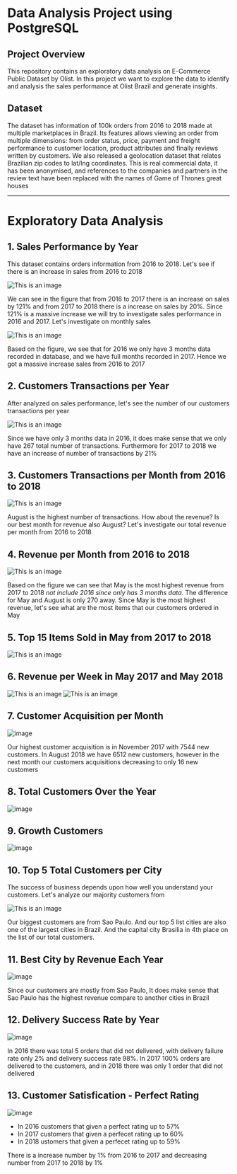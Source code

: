 # Data Analysis Project using PostgreSQL

## Project Overview
This repository contains an exploratory data analysis on E-Commerce Public Dataset by Olist. In this project we want to explore the data to identify and analysis the sales performance at Olist Brazil and generate insights.

## Dataset
The dataset has information of 100k orders from 2016 to 2018 made at multiple marketplaces in Brazil. Its features allows viewing an order from multiple dimensions: from order status, price, payment and freight performance to customer location, product attributes and finally reviews written by customers. We also released a geolocation dataset that relates Brazilian zip codes to lat/lng coordinates. This is real commercial data, it has been anonymised, and references to the companies and partners in the review text have been replaced with the names of Game of Thrones great houses

------------------------------------------------------------------------------------------------------------------------------------------------------------------------
# Exploratory Data Analysis
## 1. Sales Performance by Year
This dataset contains orders information from 2016 to 2018. Let's see if there is an increase in sales from 2016 to 2018

![This is an image](https://raw.githubusercontent.com/firdanrastama/Data-Analysis-Project--SQL/main/sales_per_year.png)

We can see in the figure that from 2016 to 2017 there is an increase on sales by 121% and from 2017 to 2018 there is a increase on sales by 20%. Since 121% is a massive increase we will try to investigate sales performance in 2016 and 2017. Let's investigate on monthly sales

![This is an image](https://github.com/firdanrastama/Data-Analysis-Project--SQL/blob/main/images/monthly_sales_2016_2017.png)

Based on the figure, we see that for 2016 we only have 3 months data recorded in database, and we have full months recorded in 2017. Hence we got a massive increase sales from 2016 to 2017

## 2. Customers Transactions per Year
After analyzed on sales performance, let's see the number of our customers transactions per year

![This is an image](https://github.com/firdanrastama/Data-Analysis-Project--SQL/blob/main/images/transactions_per_year.png)

Since we have only 3 months data in 2016, it does make sense that we only have 267 total number of transactions. Furthermore for 2017 to 2018 we have an increase of number of transactions by 21%

## 3. Customers Transactions per Month from 2016 to 2018

![This is an image](https://github.com/firdanrastama/Data-Analysis-Project--SQL/blob/main/images/transactions_per_month.png)

August is the highest number of transactions. How about the revenue? Is our best month for revenue also August? Let's investigate our total revenue per month from 2016 to 2018

## 4. Revenue per Month from 2016 to 2018

![This is an image](https://github.com/firdanrastama/Data-Analysis-Project--SQL/blob/main/images/revenue.png)

Based on the figure we can see that May is the most highest revenue from 2017 to 2018 *not include 2016 since only has 3 months data*. The difference for May and August is only 270 away. Since May is the most highest revenue, let's see what are the most items that our customers ordered in May

## 5. Top 15 Items Sold in May from 2017 to 2018

![This is an image](https://github.com/firdanrastama/Data-Analysis-Project--SQL/blob/main/images/may_items_orders.png)

## 6. Revenue per Week in May 2017 and May 2018

![This is an image](https://github.com/firdanrastama/Data-Analysis-Project--SQL/blob/main/images/revenue_per_week_may_2017.png)    ![This is an image](https://github.com/firdanrastama/Data-Analysis-Project--SQL/blob/main/images/revenue_per_week_may_2018.png) 

## 7. Customer Acquisition per Month

![image](https://github.com/firdanrastama/Data-Analysis-Project--SQL/blob/main/images/customer_acquisition.png)

Our highest customer acquisition is in November 2017 with 7544 new customers. In August 2018 we have 6512 new customers, however in the next month our customers acquisitions decreasing to only 16 new customers

## 8. Total Customers Over the Year
![image](https://user-images.githubusercontent.com/80149518/174141649-232be810-d15b-4f1e-bfa9-0aab86ad5701.png)

## 9. Growth Customers
![image](https://github.com/firdanrastama/Data-Analysis-Project--SQL/blob/main/images/growth_customers.png?raw=true)


## 10. Top 5 Total Customers per City
The success of business depends upon how well you understand your customers. Let's analyze our majority customers from

![This is an image](https://github.com/firdanrastama/Data-Analysis-Project--SQL/blob/main/images/city_customers.png)

Our biggest customers are from Sao Paulo. And our top 5 list cities are also one of the largest cities in Brazil. And the capital city Brasilia in 4th place on the list of our total customers.

## 11. Best City by Revenue Each Year
![image](https://user-images.githubusercontent.com/80149518/174266285-2918b81d-4919-40c8-abd2-f5c263ce3e2a.png)

Since our customers are mostly from Sao Paulo, It does make sense that Sao Paulo has the highest revenue compare to another cities in Brazil

## 12. Delivery Success Rate by Year
![image](https://user-images.githubusercontent.com/80149518/174269596-de1dc0bf-d09c-4087-ab2c-105dd9cbfc54.png)

In 2016 there was total 5 orders that did not delivered, with delivery failure rate only 2% and delivery success rate 98%. In 2017 100% orders are delivered to the customers, and in 2018 there was only 1 order that did not delivered

## 13. Customer Satisfication - Perfect Rating
![image](https://user-images.githubusercontent.com/80149518/174270879-77985079-b282-4fa4-92f0-245add143d1b.png)

- In 2016 customers that given a perfect rating up to 57%
- In 2017 customers that given a perfecet rating up to 60%
- In 2018 ustomers that given a perfecet rating up to 59%

There is a increase number by 1% from 2016 to 2017 and decreasing number from 2017 to 2018 by 1%
